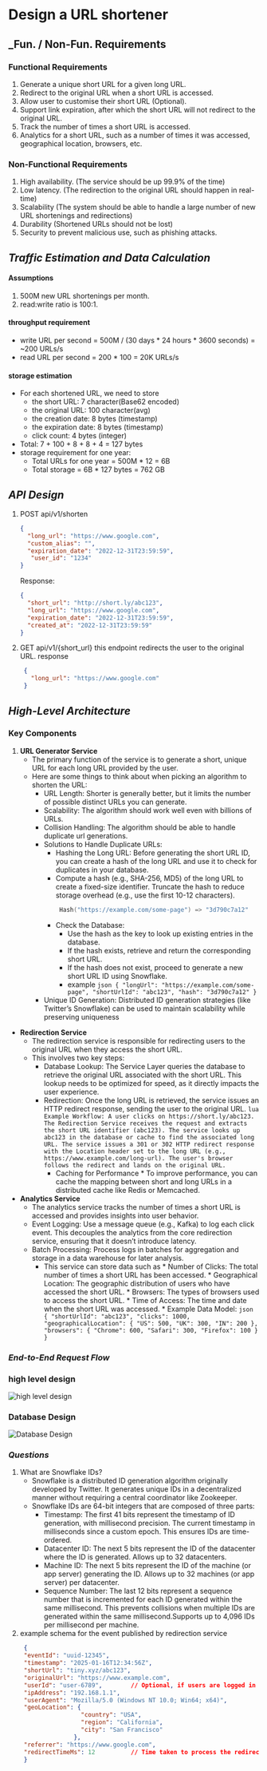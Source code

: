 # Design a URL shortener

## _Fun. / Non-Fun. Requirements
### Functional Requirements

1. Generate a unique short URL for a given long URL.
2. Redirect to the original URL when a short URL is accessed.
3. Allow user to customise their short URL (Optional).
4. Support link expiration, after which the short URL will not redirect to the original URL.
5. Track the number of times a short URL is accessed.
6. Analytics for a short URL, such as a number of times it was accessed, geographical location, browsers, etc.

### Non-Functional Requirements

1. High availability. (The service should be up 99.9% of the time)
2. Low latency. (The redirection to the original URL should happen in real-time)
3. Scalability (The system should be able to handle a large number of new URL shortenings and redirections)
4. Durability (Shortened URLs should not be lost)
5. Security to prevent malicious use, such as phishing attacks.

## _Traffic Estimation and Data Calculation_
#### Assumptions
1. 500M new URL shortenings per month.
2. read:write ratio is 100:1.

#### throughput requirement

* write URL per second = 500M / (30 days * 24 hours * 3600 seconds) = ~200 URLs/s
* read URL per second = 200 * 100 = 20K URLs/s

#### storage estimation

* For each shortened URL, we need to store 
   * the short URL: 7 character(Base62 encoded)
   * the original URL: 100 character(avg)
   * the creation date: 8 bytes (timestamp)
   * the expiration date: 8 bytes (timestamp)
   * click count: 4 bytes (integer)
* Total: 7 + 100 + 8 + 8 + 4 = 127 bytes
* storage requirement for one year: 
   * Total URLs for one year = 500M * 12 = 6B
   * Total storage = 6B * 127 bytes = 762 GB


## _API Design_
1. POST api/v1/shorten
    ```json
    {
      "long_url": "https://www.google.com",
      "custom_alias": "",
      "expiration_date": "2022-12-31T23:59:59",
       "user_id": "1234"
    }
    ```
   Response:
    ```json
    {
      "short_url": "http://short.ly/abc123",
      "long_url": "https://www.google.com",
      "expiration_date": "2022-12-31T23:59:59",
      "created_at": "2022-12-31T23:59:59"
    }
    ```
   
2. GET api/v1/{short_url}
   this endpoint redirects the user to the original URL.
   response 
   ```json
    {
      "long_url": "https://www.google.com"
    }
    ```


      
## _High-Level Architecture_
### Key Components
1. **URL Generator Service**
    * The primary function of the service is to generate a short, unique URL for each long URL provided by the user. 
    * Here are some things to think about when picking an algorithm to shorten the URL:
        * URL Length: Shorter is generally better, but it limits the number of possible distinct URLs you can generate. 
        * Scalability: The algorithm should work well even with billions of URLs. 
        * Collision Handling: The algorithm should be able to handle duplicate url generations.
        * Solutions to Handle Duplicate URLs: 
           * Hashing the Long URL: Before generating the short URL ID, you can create a hash of the long URL and use it to check for duplicates in your database.
           * Compute a hash (e.g., SHA-256, MD5) of the long URL to create a fixed-size identifier. Truncate the hash to reduce storage overhead (e.g., use the first 10-12 characters).
             ```lua
              Hash("https://example.com/some-page") => "3d790c7a12"
             ```
           * Check the Database: 
                * Use the hash as the key to look up existing entries in the database.
                * If the hash exists, retrieve and return the corresponding short URL.
                * If the hash does not exist, proceed to generate a new short URL ID using Snowflake.
                * example 
                 ``` json
                  {
                  "longUrl": "https://example.com/some-page",
                  "shortUrlId": "abc123",
                  "hash": "3d790c7a12"
                  }
                 ```
        * Unique ID Generation: Distributed ID generation strategies (like Twitter’s Snowflake) can be used to maintain scalability while preserving uniqueness
* **Redirection Service**
  * The redirection service is responsible for redirecting users to the original URL when they access the short URL.
  * This involves two key steps:
    * Database Lookup: The Service Layer queries the database to retrieve the original URL associated with the short URL. This lookup needs to be optimized for speed, as it directly impacts the user experience. 
    * Redirection: Once the long URL is retrieved, the service issues an HTTP redirect response, sending the user to the original URL.
          ```lua
           Example Workflow:
           A user clicks on https://short.ly/abc123.
           The Redirection Service receives the request and extracts the short URL identifier (abc123).
           The service looks up abc123 in the database or cache to find the associated long URL.
           The service issues a 301 or 302 HTTP redirect response with the Location header set to the long URL (e.g., https://www.example.com/long-url).
           The user's browser follows the redirect and lands on the original URL.
           ```
      * Caching for Performance
               * To improve performance, you can cache the mapping between short and long URLs in a distributed cache like Redis or Memcached.
* **Analytics Service**
    * The analytics service tracks the number of times a short URL is accessed and provides insights into user behavior.
    * Event Logging: Use a message queue (e.g., Kafka) to log each click event. This decouples the analytics from the core redirection service, ensuring that it doesn’t introduce latency. 
    * Batch Processing: Process logs in batches for aggregation and storage in a data warehouse for later analysis.
      * This service can store data such as
              * Number of Clicks: The total number of times a short URL has been accessed.
              * Geographical Location: The geographic distribution of users who have accessed the short URL.
              * Browsers: The types of browsers used to access the short URL.
              * Time of Access: The time and date when the short URL was accessed.
              * Example Data Model:
              ```json
                  {
                  "shortUrlId": "abc123",
                  "clicks": 1000,
                  "geographicalLocation": {
                      "US": 500,
                      "UK": 300,
                      "IN": 200
                  },
                  "browsers": {
                      "Chrome": 600,
                      "Safari": 300,
                      "Firefox": 100
                  }
                  }
              ```
### _End-to-End Request Flow_


### high level design
![high level design](./images/URL_Shortening_System_Design.png)

### Database Design
![Database Design](./images/URL_Shortening_System_Database_Design.png)

### _Questions_
1. What are Snowflake IDs?
   * Snowflake is a distributed ID generation algorithm originally developed by Twitter. It generates unique IDs in a decentralized manner without requiring a central coordinator like Zookeeper.
   * Snowflake IDs are 64-bit integers that are composed of three parts:
        * Timestamp: The first 41 bits represent the timestamp of ID generation, with millisecond precision. The current timestamp in milliseconds since a custom epoch. This ensures IDs are time-ordered.
        * Datacenter ID: The next 5 bits represent the ID of the datacenter where the ID is generated. Allows up to 32 datacenters.
        * Machine ID: The next 5 bits represent the ID of the machine (or app server) generating the ID. Allows up to 32 machines (or app server) per datacenter.
        * Sequence Number: The last 12 bits represent a sequence number that is incremented for each ID generated within the same millisecond. This prevents collisions when multiple IDs are generated within the same millisecond.Supports up to 4,096 IDs per millisecond per machine.
2. example schema for the event published by redirection service
   ```json
    {
    "eventId": "uuid-12345",
    "timestamp": "2025-01-16T12:34:56Z",
    "shortUrl": "tiny.xyz/abc123",
    "originalUrl": "https://www.example.com",
    "userId": "user-6789",        // Optional, if users are logged in
    "ipAddress": "192.168.1.1",
    "userAgent": "Mozilla/5.0 (Windows NT 10.0; Win64; x64)",
    "geoLocation": {
                    "country": "USA",
                    "region": "California",
                    "city": "San Francisco"
                  },
    "referrer": "https://www.google.com",
    "redirectTimeMs": 12          // Time taken to process the redirect
    }
   ```
